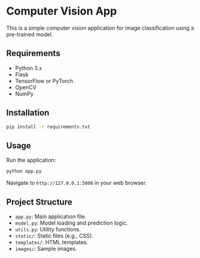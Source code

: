 # Computer Vision App

This is a simple computer vision application for image classification using a pre-trained model.

## Requirements

- Python 3.x
- Flask
- TensorFlow or PyTorch
- OpenCV
- NumPy

## Installation

```bash
pip install -r requirements.txt
```

## Usage

Run the application:

```bash
python app.py
```

Navigate to `http://127.0.0.1:5000` in your web browser.

## Project Structure

- `app.py`: Main application file.
- `model.py`: Model loading and prediction logic.
- `utils.py`: Utility functions.
- `static/`: Static files (e.g., CSS).
- `templates/`: HTML templates.
- `images/`: Sample images.
